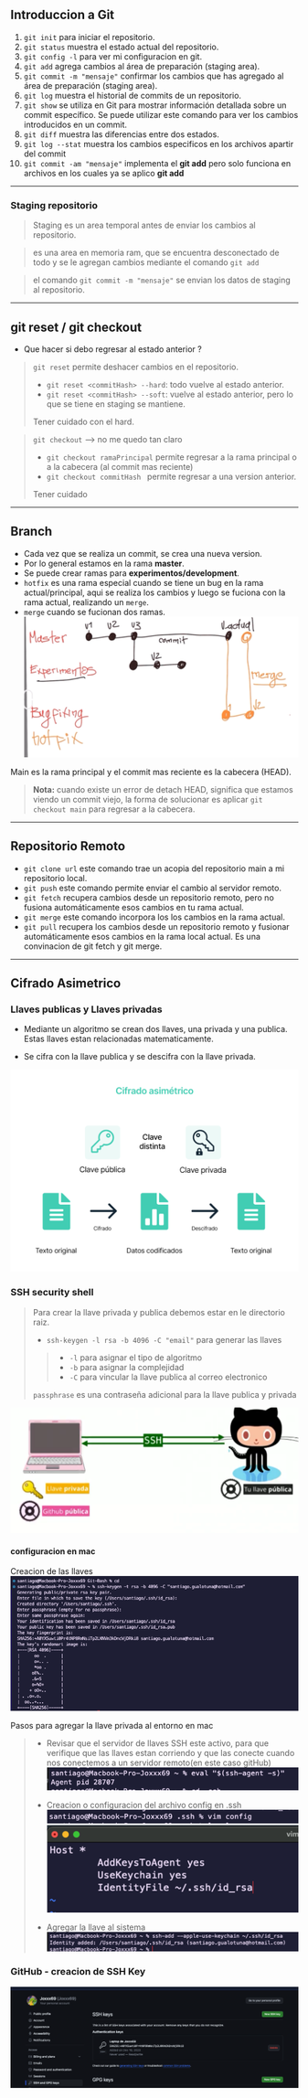 ## Introduccion a Git

1. ```git init``` para iniciar el repositorio.
1. ```git status``` muestra el estado actual del repositorio.
1. ```git config -l``` para ver mi configuracion en git.
1. ```git add```  agrega cambios al área de preparación (staging area).
1. ```git commit -m "mensaje"``` confirmar los cambios que has agregado al área de preparación (staging area).
1. ```git log``` muestra el historial de commits de un repositorio.
1. ```git show```  se utiliza en Git para mostrar información detallada sobre un commit específico. Se puede utilizar este comando para ver los cambios introducidos en un commit.
8. ```git diff``` muestra las diferencias entre dos estados. 
9. ```git log --stat``` muestra los cambios especificos en los archivos apartir del commit
10. ```git commit -am "mensaje"``` implementa el **git add** pero solo funciona en archivos en los cuales ya se aplico **git add**

---
### Staging repositorio
> Staging es un area temporal antes de enviar los cambios al repositorio.

> es una area en memoria ram, que se encuentra desconectado de todo y se le agregan cambios mediante el comando ```git add```

> el comando ```git commit -m "mensaje"``` se envian los datos de staging al repositorio.

---

## git reset / git checkout

- Que hacer si debo regresar al estado anterior ?
> ```git reset``` permite deshacer cambios en el repositorio. 
> - ```git reset <commitHash> --hard```: todo vuelve al estado anterior.
> - ```git reset <commitHash> --soft```: vuelve al estado anterior, pero lo que se tiene en staging se mantiene.
>
> Tener cuidado con el hard.

> ```git checkout``` --> no me quedo tan claro
> - ```git checkout ramaPrincipal``` permite regresar a la rama principal o a la cabecera (al commit mas reciente)
> - ```git checkout commitHash ``` permite regresar a una version anterior. 
> 
> Tener cuidado

---
## Branch

* Cada vez que se realiza un commit, se crea una nueva version.
* Por lo general estamos en la rama **master**.
* Se puede crear ramas para **experimentos/development**.
* ```hotfix``` es una rama especial cuando se tiene un bug en la rama actual/principal, aqui se realiza los cambios y luego se fuciona con la rama actual, realizando un ```merge```.
* ```merge``` cuando se fucionan dos ramas. 
![Alt text](imgs/image.png)

Main es la rama principal y el commit mas reciente es la cabecera (HEAD).
> **Nota:** cuando existe un error de detach HEAD, significa que estamos viendo un commit viejo, la forma de solucionar es aplicar ```git checkout main``` para regresar a la cabecera.


---

## Repositorio Remoto

* ```git clone url``` este comando trae un acopia del repositorio main a mi repositorio local.
* ```git push``` este comando permite enviar el cambio al servidor remoto.
* ```git fetch``` recupera cambios desde un repositorio remoto, pero no fusiona automáticamente esos cambios en tu rama actual.
* ```git merge``` este comando incorpora los los cambios en la rama actual.
* ```git pull``` recupera los cambios desde un repositorio remoto y fusionar automáticamente esos cambios en la rama local actual. Es una convinacion de git fetch y git merge.

---


## Cifrado Asimetrico

### Llaves publicas y Llaves privadas

* Mediante un algoritmo se crean dos llaves, una privada y una publica. Estas llaves estan relacionadas matematicamente.

* Se cifra con la llave publica y se descifra con la llave privada.

![Alt text](imgs/image-1.png)

### SSH security shell 

> Para crear la llave privada y publica debemos estar en le directorio raiz.
>
> - ```ssh-keygen -l rsa -b 4096 -C "email"``` para generar las llaves
>> - ```-l``` para asignar el tipo de algoritmo
>> - ```-b``` para asignar la  complejidad
>> - ```-C``` para vincular la llave publica al correo electronico
>
> ```passphrase``` es una contraseña adicional para la llave publica y privada

![Alt text](imgs/imagessh.png)



#### configuracion en mac


Creacion de las llaves 
![Alt text](imgs/image-ssh-3.png)

Pasos para agregar la llave privada al entorno en mac
>
> - Revisar que el servidor de llaves SSH este activo, para que verifique que las llaves estan corriendo y que las conecte cuando nos conectemos a un servidor remoto(en este caso gitHub)
>![Alt text](imgs/image-ssh-1.png)
>
> - Creacion o configuracion del archivo config en .ssh
> ![Alt text](imgs/image-ssh-4.png)
> ![Alt text](imgs/image-ssh-5.png)
>
> - Agregar la llave al sistema
> ![Alt text](imgs/image-ssh-2.png)


### GitHub - creacion de SSH Key

![Alt text](imgs/image-git.png)